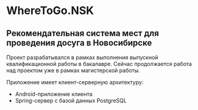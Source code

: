 # WhereToGo.NSK
## Рекомендательная система мест для проведения досуга в Новосибирске

Проект разрабатывался в рамках выполнения выпускной квалификационной работы в бакалавре. Сейчас продолжается работа над проектом уже в рамках магистерской работы.

Приложение имеет клиент-серверную архитектуру:
 * Android-приложение клиента
 * Spring-сервер с базой данных PostgreSQL
